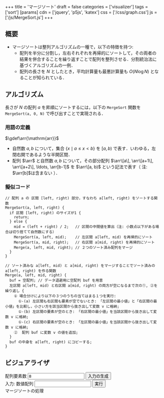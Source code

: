+++
title = 'マージソート'
draft = false
categories = ['visualizer']
tags = ['sort']
[params]
    cdn = ['jquery', 'p5js', 'katex']
    css = ['/css/graph.css']
    js = ['/js/MergeSort.js']
+++

## 概要

* マージソートは整列アルゴリズムの一種で，以下の特徴を持つ:
    * 配列を半分に分割し，左右それぞれを再帰的にソートして，その両者の結果を併合することを繰り返すことで配列を整列させる．分割統治法に基づくアルゴリズムの一例．
    * 配列の長さを $N$ としたとき，平均計算量も最悪計算量も $O(N \log{N})$ となることが知られている．

## アルゴリズム

長さが $N$ の配列 $a$ を昇順にソートするには，以下の `MergeSort` 関数を `MergeSort(a, 0, N)` で呼び出すことで実現される．

### 用語の定義

$\gdef\arr{\mathrm{arr}}$

- 自然数 $a, b$ について，集合 $\lbrace x \mid a \leq x < b \rbrace$ を $[a, b)$ で表す．いわゆる，左閉右開であるような半開区間．
- 配列 $\arr$ と自然数 $a, b$ について，その部分配列 $\arr\[a\], \arr\[a+1\], \arr\[a+2\], \ldots, \arr[b-1]$ を $\arr\[a, b)$ という記法で表す（ 注: $\arr[b]$は含まない ）．

### 擬似コード

```
// 配列 a の 区間 [left, right) 部分，すなわち a[left, right) をソートする関数
MergeSort(a, left, right) {
  if 区間 [left, right) のサイズが1 {
    return;
  } else {
    mid = (left + right) / 2;   // 区間の中間値を算出（注: 小数点以下がある場合は切り捨てて自然数にする）
    MergeSort(a, left, mid);    // 左区間 a[left, mid) を再帰的にソート
    MergeSort(a, mid, right);   // 右区間 a[mid, right) を再帰的にソート
    Merge(a, left, mid, right); // ２つのソート済み配列をマージ
  }
}

// ソート済みな a[left, mid) と a[mid, right) をマージすることでソート済みの a[left, right) を作る関数
Merge(a, left, mid, right) {
  buf = 空配列; // データ退避用に空配列 buf を用意
  左区間 a[left, mid) と右区間 a[mid, right) の両方が空になるまで次の①, ②を繰り返し {
    ① 場合分けにより以下の３つのうちの当てはまる１つを実行:
      ①-(a) 左区間も右区間も要素が空でないとき: 「左区間の最小値」と「右区間の最小値」を比較し，小さい方を該当区間から抜き出して変数 v に格納;
      ①-(b) 左区間の要素が空のとき: 「右区間の最小値」を当該区間から抜き出して変数 v に格納;
      ①-(c) 右区間の要素が空のとき: 「左区間の最小値」を当該区間から抜き出して変数 v に格納;
    ②  配列 buf に変数 v の値を追加;
  }
  buf の中身を a[left, right) にコピーする;
}
```

## ビジュアライザ

<div class="container">
  <div class="mb-2">
    <label for="size">配列要素数</label>
    <input class="alg-input mb-1" type="number" id="size" value="8"></input>
    <button class="alg-btn" id="generate">入力の生成</button>
  </div>
  <div class="mb-2">
    <label for="array">入力: 数値配列</label>
    <input class="alg-input mb-1" type="text" id="array"></input>
    <button class="alg-btn" id="set">実行</button>
  </div>
  <div>
    <label>マージソートの処理</label>
    <div id="canvas-hole"></div>
  </div>
</div>
